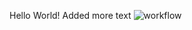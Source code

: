 Hello World!
Added more text
![workflow](https://github.com/RafCas88/sem/actions/workflows/main.yml/badge.svg)
